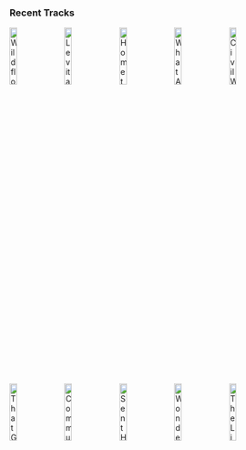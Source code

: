 ### Recent Tracks
[<img src='https://lastfm.freetls.fastly.net/i/u/300x300/0ee7f0ea17b3a3df65cb86a4fc4e91c9.png' width='16%' height='16%' alt='Wildflower'>](https://www.last.fm/music/5%2bseconds%2bof%2bsummer/_/wildflower)&nbsp;&nbsp;&nbsp;&nbsp;[<img src='https://lastfm.freetls.fastly.net/i/u/300x300/7342232636decf6e2df5a1b0114cbb15.png' width='16%' height='16%' alt='Levitating'>](https://www.last.fm/music/dua%2blipa/_/levitating)&nbsp;&nbsp;&nbsp;&nbsp;[<img src='https://lastfm.freetls.fastly.net/i/u/300x300/0f926839f98a715f3763ef1899bd6b7a.png' width='16%' height='16%' alt='Hometown Heroes'>](https://www.last.fm/music/moon%2btaxi/_/hometown%2bheroes)&nbsp;&nbsp;&nbsp;&nbsp;[<img src='https://lastfm.freetls.fastly.net/i/u/300x300/089c832fc39e485998fb9d07e994117a.png' width='16%' height='16%' alt='What Are You Going To Do When You Are Not Saving The World?'>](https://www.last.fm/music/hans%2bzimmer/_/what%2bare%2byou%2bgoing%2bto%2bdo%2bwhen%2byou%2bare%2bnot%2bsaving%2bthe%2bworld%253f)&nbsp;&nbsp;&nbsp;&nbsp;[<img src='https://lastfm.freetls.fastly.net/i/u/300x300/22cf255748d996c5f2305be557ef32aa.png' width='16%' height='16%' alt='Civil War'>](https://www.last.fm/music/henry%2bjackman/_/civil%2bwar)&nbsp;&nbsp;&nbsp;&nbsp;<br>[<img src='https://lastfm.freetls.fastly.net/i/u/300x300/ddf9879fbba5c96017bfc3430a3fda41.png' width='16%' height='16%' alt='That Girl with the Staff'>](https://www.last.fm/music/john%2bwilliams/_/that%2bgirl%2bwith%2bthe%2bstaff)&nbsp;&nbsp;&nbsp;&nbsp;[<img src='https://lastfm.freetls.fastly.net/i/u/300x300/ea413fd6d34047ae95ac4f2e0b51ec89.png' width='16%' height='16%' alt='Community Medley'>](https://www.last.fm/music/ludwig%2bg%25c3%25b6ransson/_/community%2bmedley)&nbsp;&nbsp;&nbsp;&nbsp;[<img src='https://lastfm.freetls.fastly.net/i/u/300x300/089c832fc39e485998fb9d07e994117a.png' width='16%' height='16%' alt='Sent Here For A Reason'>](https://www.last.fm/music/hans%2bzimmer/_/sent%2bhere%2bfor%2ba%2breason)&nbsp;&nbsp;&nbsp;&nbsp;[<img src='https://lastfm.freetls.fastly.net/i/u/300x300/b6123c2e3d4606aece6a4348385cb1bd.png' width='16%' height='16%' alt='Wonder Womans Wrath'>](https://www.last.fm/music/rupert%2bgregson-williams/_/wonder%2bwoman%2527s%2bwrath)&nbsp;&nbsp;&nbsp;&nbsp;[<img src='https://lastfm.freetls.fastly.net/i/u/300x300/c793abf958ec7bcc8d7df6aecd014983.png' width='16%' height='16%' alt='The Light in Us All'>](https://www.last.fm/music/jim%2bguthrie/_/the%2blight%2bin%2bus%2ball)&nbsp;&nbsp;&nbsp;&nbsp;<br>